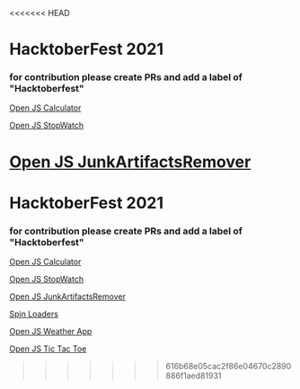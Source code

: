 <<<<<<< HEAD
# HacktoberFest 2021

### for contribution please create PRs and add a label of "Hacktoberfest"

[Open JS Calculator](https://stackbeans.github.io/hacktoberfest2021/calculator/)

[Open JS StopWatch](https://stackbeans.github.io/hacktoberfest2021/stopwatch/)

[Open JS JunkArtifactsRemover](https://stackbeans.github.io/hacktoberfest2021/JunkArtifactsRemover/)
=======
# HacktoberFest 2021

### for contribution please create PRs and add a label of "Hacktoberfest"

[Open JS Calculator](https://stackbeans.github.io/hacktoberfest2021/calculator/)

[Open JS StopWatch](https://stackbeans.github.io/hacktoberfest2021/stopwatch/)

[Open JS JunkArtifactsRemover](https://stackbeans.github.io/hacktoberfest2021/JunkArtifactsRemover/)

[Spin Loaders](https://stackbeans.github.io/hacktoberfest2021/AnimatedLoaders/)

[Open JS Weather App](https://stackbeans.github.io/hacktoberfest2021/Weather_App/index.html/)

[Open JS Tic Tac Toe](https://stackbeans.github.io/hacktoberfest2021/TicTacToe/)
>>>>>>> 616b68e05cac2f86e04670c2890886f1aed81931
